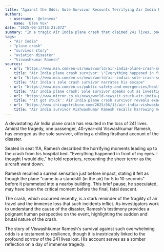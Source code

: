 ```yaml
---
title: "Against the Odds: Sole Survivor Recounts Terrifying Air India Plane Crash"
authors:
  - username: '@elenvox'
    name: 'Elen Vox'
date: "2025-06-13T16:21:07Z"
summary: "In a tragic Air India plane crash that claimed 241 lives, one man, Viswashkumar Ramesh, miraculously survived. From his hospital bed, he shares his harrowing account of the final terrifying moments as the plane plunged, describing how 'everything happened in front of my eyes.'"
tags:
  - "Air India"
  - "plane crash"
  - "survivor story"
  - "aviation disaster"
  - "Viswashkumar Ramesh"
sources:
  - url: "https://www.msn.com/en-us/news/world/air-india-plane-crash-survivor-everything-happened-in-front-of-my-eyes/ar-AA1GEU9V"
    title: "Air India plane crash survivor: \"Everything happened in front of my eyes\""
  - url: "https://www.msn.com/en-us/news/world/air-indias-sole-crash-survivor-narrates-his-escape/ar-AA1GEpuc"
    title: "Air India's sole crash survivor narrates his escape"
  - url: "https://www.msn.com/en-us/public-safety-and-emergencies/health-and-safety-alerts/air-india-plane-crash-sole-survivor-speaks-out-as-investigators-recover-flight-s-black-box/ar-AA1GF7c3"
    title: "Air India plane crash: Sole survivor speaks out as investigators recover flight's black box"
  - url: "https://www.mirror.co.uk/news/world-news/it-stuck-air-india-plane-35388887"
    title: "'It got stuck': Air India plane crash survivor reveals exact moment he knew something was wrong"
  - url: "https://www.chicagotribune.com/2025/06/13/air-india-vishwaskumar-ramesh/"
    title: "Air India survivor Vishwaskumar Ramesh recalls harrowing moment the plane went down"
---
```


A devastating Air India plane crash has resulted in the loss of 241 lives. Amidst the tragedy, one passenger, 40-year-old Viswashkumar Ramesh, has emerged as the sole survivor, offering a chilling firsthand account of the disaster.

Seated in seat 11A, Ramesh described the horrifying moments leading up to the crash from his hospital bed. "Everything happened in front of my eyes. I thought I would die," he told reporters, recounting the sheer terror as the aircraft went down.

Ramesh recalled a surreal sensation just before impact, stating it felt as though the plane "came to a standstill (in the air) for 5 to 10 seconds" before it plummeted into a nearby building. This brief pause, he speculated, may have been the critical moment before the final, fatal descent.

The crash, which occurred recently, is a stark reminder of the fragility of air travel and the immense loss that such incidents inflict. As investigators work to understand the cause of the disaster, Ramesh's testimony provides a poignant human perspective on the event, highlighting the sudden and brutal nature of the crash.

The story of Viswashkumar Ramesh's survival against such overwhelming odds is a testament to resilience, though it is inextricably linked to the profound sorrow of the 241 lives lost. His account serves as a somber reflection on a day of immense tragedy.

